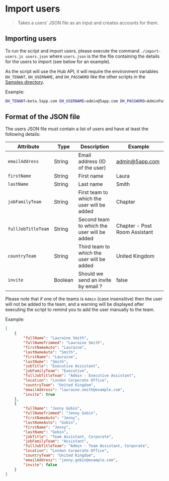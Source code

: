 # Import users

> Takes a users' JSON file as an input and creates accounts for them.

## Importing users

To run the script and import users, please execute the command `./import-users.js users.json` where `users.json` is the the file containing the details for the users to import (see below for an example).

As the script will use the Hub API, it will require the environment variables `DH_TENANT`, `DH_USERNAME`, and `DH_PASSWORD` like the other scripts in the [Samples directory](../).

Example:

```sh
DH_TENANT=beta.5app.com DH_USERNAME=admin@5app.com DH_PASSWORD=AdminPassword  ./import-users.js users.json
```

## Format of the JSON file

The users JSON file must contain a list of users and have at least the following details:

| Attribute          | Type    | Description                                 | Example                       |
| ------------------ | ------- | ------------------------------------------- | ----------------------------- |
| `emailAddress`     | String  | Email address (ID of the user)              | admin@5app.com                |
| `firstName`        | String  | First name                                  | Laura                         |
| `lastName`         | String  | Last name                                   | Smith                         |
| `jobFamilyTeam`    | String  | First team to which the user will be added  | Chapter                       |
| `fullJobTitleTeam` | String  | Second team to which the user will be added | Chapter - Post Room Assistant |
| `countryTeam`      | String  | Third team to which the user will be added  | United Kingdom                |
| `invite`           | Boolean | Should we send an invite by email ?         | false                         |

Please note that if one of the teams is `Admin` (case insensitive) then the user will not be added to the team, and a warning will be displayed after executing the script to remind you to add the user manually to the team.

Example:

```json
[
	{
		"fullName": "Lauraine Smith",
		"fullNameTrimmed": "Lauraine Smith",
		"firstNameAuto": "Lauraine",
		"lastNameAuto": "Smith",
		"firstName": "Lauraine",
		"lastName": "Smith",
		"jobTitle": "Executive Assistant",
		"jobFamilyTeam": "Executive",
		"fullJobTitleTeam": "Admin - Executive Assistant",
		"location": "London Corporate Office",
		"countryTeam": "United Kingdom",
		"emailAddress": "lauraine.smith@example.com",
		"invite": true
	},
	{
		"fullName": "Jenny Gobin",
		"fullNameTrimmed": "Jenny Gobin",
		"firstNameAuto": "Jenny",
		"lastNameAuto": "Gobin",
		"firstName": "Jenny",
		"lastName": "Gobin",
		"jobTitle": "Team Assistant, Corporate",
		"jobFamilyTeam": "Assistant",
		"fullJobTitleTeam": "Admin - Team Assistant, Corporate",
		"location": "London Corporate Office",
		"countryTeam": "United Kingdom",
		"emailAddress": "jenny.gobin@example.com",
		"invite": false
	}
]
```

